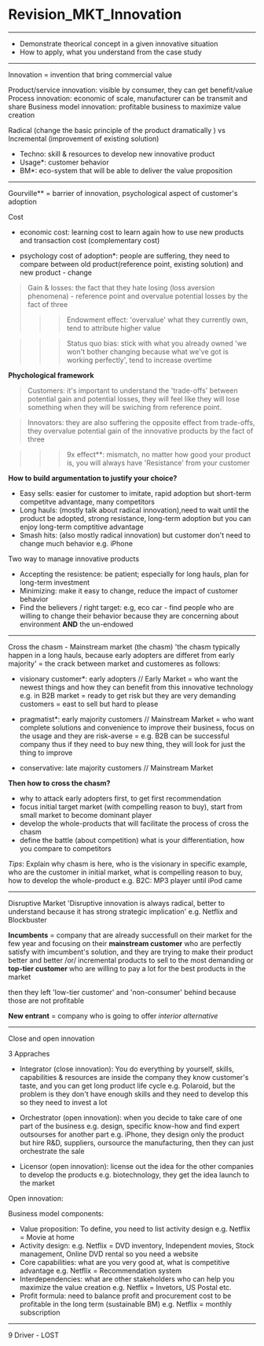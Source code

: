 # Revision_MKT_Innovation

---

- Demonstrate theorical concept in a given innovative situation
- How to apply, what you understand from the case study

---

Innovation = invention that bring commercial value

Product/service innovation: visible by consumer, they can get benefit/value
Process innovation: economic of scale, manufacturer can be transmit and share
Business model innovation: profitable business to maximize value creation

Radical (change the basic principle of the product dramatically ) vs Incremental (improvement of existing solution)
- Techno: skill & resources to develop new innovative product
- Usage*: customer behavior
- BM*: eco-system that will be able to deliver the value proposition

---

Gourville** = barrier of innovation, psychological aspect of customer's adoption

Cost
- economic cost: learning cost to learn again how to use new products and transaction cost (complementary cost)

- psychology cost of adoption*: people are suffering, they need to compare between old product(reference point, existing solution) and new product - change
> Gain & losses: the fact that they hate losing (loss aversion phenomena) - reference point and overvalue potential losses by the fact of three
>>> Endowment effect: 'overvalue' what they currently own, tend to attribute higher value

>>> Status quo bias: stick with what you already owned 'we won't bother changing because what we've got is working perfectly', tend to increase overtime

**Phychological framework**
> Customers: it's important to understand the 'trade-offs' between potential gain and potential losses, they will feel like they will lose something when they will be swiching from reference point.

> Innovators: they are also suffering the opposite effect from trade-offs, they overvalue potential gain of the innovative products by the fact of three

>>> 9x effect**: mismatch, no matter how good your product is, you will always have 'Resistance' from your customer

**How to build argumentation to justify your choice?**
- Easy sells: easier for customer to imitate, rapid adoption but short-term competitve advantage, many competitors
- Long hauls: (mostly talk about radical innovation),need to wait until the product be adopted, strong resistance, long-term adoption but you can enjoy long-term comptitive advantage
- Smash hits: (also mostly radical innovation) but customer don't need to change much behavior e.g. iPhone

Two way to manage innovative products 
- Accepting the resistence: be patient; especially for long hauls, plan for long-term investment
- Minimizing: make it easy to change, reduce the impact of customer behavior
- Find the believers / right target: e.g, eco car - find people who are willing to change their behavior because they are concerning about environment **AND** the un-endowed

---

Cross the chasm - Mainstream market (the chasm)
'the chasm typically happen in a long hauls, because early adopters are differet from early majority'
= the crack between market and customeres as follows:

- visionary customer*: early adopters // Early Market
= who want the newest things and how they can benefit from this innovative technology e.g. in B2B market
= ready to get risk but they are very demanding customers
= east to sell but hard to please

- pragmatist*: early majority customers // Mainstream Market 
= who want complete solutions and convenience to improve their business, focus on the usage and they are risk-averse
= e.g. B2B can be successful company thus if they need to buy new thing, they will look for just the thing to improve

- conservative: late majority customers // Mainstream Market

**Then how to cross the chasm?**
- why to attack early adopters first, to get first recommendation
- focus initial target market (with compelling reason to buy), start from small market to become dominant player
- develop the whole-products that will facilitate the process of cross the chasm
- define the battle (about competition) what is your differentiation, how you compare to competitors

_Tips_: Explain why chasm is here, who is the visionary in specific example, who are the customer in initial market, what is compelling reason to buy, how to develop the whole-product
e.g. B2C: MP3 player until iPod came

---

Disruptive Market
'Disruptive innovation is always radical, better to understand because it has strong strategic implication' e.g. Netflix and Blockbuster

**Incumbents** = company that are already successfull on their market for the few year and focusing on their **mainstream customer** who are perfectly satisfy with imcumbent's solution, and they are trying to make their product better and better /or/ incremental products to sell to the most demanding or **top-tier customer** who are willing to pay a lot for the best products in the market

then they left 'low-tier customer' and 'non-consumer' behind because those are not profitable

**New entrant** = company who is going to offer _interior alternative_ 

---

Close and open innovation

3 Appraches
- Integrator (close innovation): You do everything by yourself, skills, capabilities & resources are inside the company
they know customer's taste, and you can get long product life cycle
e.g. Polaroid, but the problem is they don't have enough skills and they need to develop this so they need to invest a lot

- Orchestrator (open innovation): when you decide to take care of one part of the business e.g. design, specific know-how and find expert outsourses for another part
e.g. iPhone, they design only the product but hire R&D, suppliers, oursource the manufacturing, then they can just orchestrate the sale

- Licensor (open innovation): license out the idea for the other companies to develop the products e.g. biotechnology, they get the idea launch to the market

Open innovation: 

Business model components:
- Value proposition: To define, you need to list activity design e.g. Netflix = Movie at home
- Activity design: e.g. Netflix = DVD inventory, Independent movies, Stock management, Online DVD rental so you need a website
- Core capabilities: what are you very good at, what is competitive advantage e.g. Netflix = Recommendation system
- Interdependencies: what are other stakeholders who can help you maximize the value creation e.g. Netflix = Invetors, US Postal etc.
- Profit formula: need to balance profit and procurement cost to be profitable in the long term (sustainable BM) e.g. Netflix = monthly subscription 

---

9 Driver - LOST
